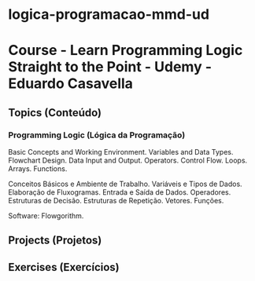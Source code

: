 # logica-programacao-mmd-ud

<h1>Course - Learn Programming Logic Straight to the Point - Udemy - Eduardo Casavella</h1>

<h2>Topics (Conteúdo)</h2>

<h3>Programming Logic (Lógica da Programação)</h3>

<p>Basic Concepts and Working Environment. Variables and Data Types. Flowchart Design. Data Input and Output. Operators. Control Flow. Loops. Arrays. Functions.</p>

<p>Conceitos Básicos e Ambiente de Trabalho. Variáveis e Tipos de Dados. Elaboração de Fluxogramas. Entrada e Saída de Dados. Operadores. Estruturas de Decisão. Estruturas de Repetição. Vetores. Funções.</p>

<p>Software: Flowgorithm.</p>

<h2>Projects (Projetos)</h2>

<!-- <ul>
<li><a href="" target="_blank"></a></li>
</ul> -->

<h2>Exercises (Exercícios)</h2>

<!-- <ul>
<li><a href="" target="_blank"></a></li>
</ul> -->
